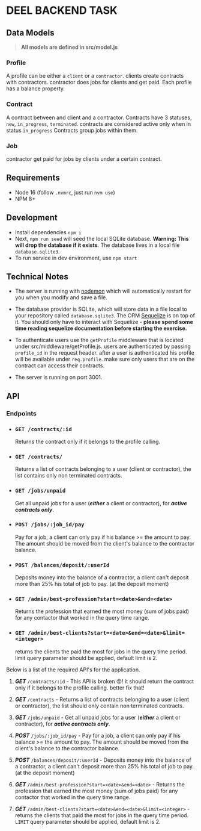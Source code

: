 # DEEL BACKEND TASK


## Data Models

> **All models are defined in src/model.js**

### Profile
A profile can be either a `client` or a `contractor`.
clients create contracts with contractors. contractor does jobs for clients and get paid.
Each profile has a balance property.

### Contract
A contract between and client and a contractor.
Contracts have 3 statuses, `new`, `in_progress`, `terminated`. contracts are considered active only when in status `in_progress`
Contracts group jobs within them.

### Job
contractor get paid for jobs by clients under a certain contract.

## Requirements

-   Node 16 (follow `.nvmrc`, just run `nvm use`)
-   NPM 8+

## Development

-   Install dependencies `npm i`
-   Next, `npm run seed` will seed the local SQLite database. **Warning: This will drop the database if it exists**. The database lives in a local file `database.sqlite3`.
-   To run service in dev environment, use `npm start`




## Technical Notes



- The server is running with [nodemon](https://nodemon.io/) which will automatically restart for you when you modify and save a file.

- The database provider is SQLite, which will store data in a file local to your repository called `database.sqlite3`. The ORM [Sequelize](http://docs.sequelizejs.com/) is on top of it. You should only have to interact with Sequelize - **please spend some time reading sequelize documentation before starting the exercise.**

- To authenticate users use the `getProfile` middleware that is located under src/middleware/getProfile.js. users are authenticated by passing `profile_id` in the request header. after a user is authenticated his profile will be available under `req.profile`. make sure only users that are on the contract can access their contracts.
- The server is running on port 3001.



## API

### Endpoints

-   ### `GET /contracts/:id`
    Returns the contract only if it belongs to the profile calling.

-   ### `GET /contracts/`
    Returns a list of contracts belonging to a user (client or contractor), the list contains only non terminated contracts.

-   ### `GET /jobs/unpaid`
    Get all unpaid jobs for a user (***either*** a client or contractor), for ***active contracts only***.

-   ### `POST /jobs/:job_id/pay`
    Pay for a job, a client can only pay if his balance >= the amount to pay. The amount should be moved from the client's balance to the contractor balance.

-   ### `POST /balances/deposit/:userId`
    Deposits money into the balance of a contractor, a client can't deposit more than 25% his total of job to pay. (at the deposit moment)

-   ### `GET /admin/best-profession?start=<date>&end=<date>`
    Returns the profession that earned the most money (sum of jobs paid) for any contactor that worked in the query time range.

-   ### `GET /admin/best-clients?start=<date>&end=<date>&limit=<integer>`
    returns the clients the paid the most for jobs in the query time period. limit query parameter should be applied, default limit is 2.



Below is a list of the required API's for the application.




1. ***GET*** `/contracts/:id` - This API is broken 😵! it should return the contract only if it belongs to the profile calling. better fix that!

1. ***GET*** `/contracts` - Returns a list of contracts belonging to a user (client or contractor), the list should only contain non terminated contracts.

1. ***GET*** `/jobs/unpaid` -  Get all unpaid jobs for a user (***either*** a client or contractor), for ***active contracts only***.

1. ***POST*** `/jobs/:job_id/pay` - Pay for a job, a client can only pay if his balance >= the amount to pay. The amount should be moved from the client's balance to the contractor balance.

1. ***POST*** `/balances/deposit/:userId` - Deposits money into the balance of a contractor, a client can't deposit more than 25% his total of job to pay. (at the deposit moment)

1. ***GET*** `/admin/best-profession?start=<date>&end=<date>` - Returns the profession that earned the most money (sum of jobs paid) for any contactor that worked in the query time range.

1. ***GET*** `/admin/best-clients?start=<date>&end=<date>&limit=<integer>` - returns the clients that paid the most for jobs in the query time period. `LIMIT` query parameter should be applied, default limit is 2.
